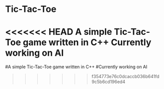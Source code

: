 # Tic-Tac-Toe
<<<<<<< HEAD
A simple Tic-Tac-Toe game written in C++
Currently working on AI
=======
#A simple Tic-Tac-Toe game written in C++
#Currently working on AI
>>>>>>> f354773e76c0dcaccb036b641fd9c5b6cd196ed4
